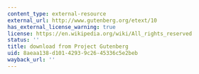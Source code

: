 ```yaml
---
content_type: external-resource
external_url: http://www.gutenberg.org/etext/10
has_external_license_warning: true
license: https://en.wikipedia.org/wiki/All_rights_reserved
status: ''
title: download from Project Gutenberg
uid: 8aeaa138-d101-4293-9c26-45336c5e2beb
wayback_url: ''
---
```

